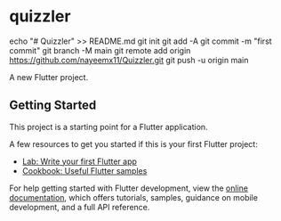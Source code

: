 # quizzler

echo "# Quizzler" >> README.md
git init
git add -A
git commit -m "first commit"
git branch -M main
git remote add origin https://github.com/nayeemx11/Quizzler.git
git push -u origin main

A new Flutter project.

## Getting Started

This project is a starting point for a Flutter application.

A few resources to get you started if this is your first Flutter project:

- [Lab: Write your first Flutter app](https://docs.flutter.dev/get-started/codelab)
- [Cookbook: Useful Flutter samples](https://docs.flutter.dev/cookbook)

For help getting started with Flutter development, view the
[online documentation](https://docs.flutter.dev/), which offers tutorials,
samples, guidance on mobile development, and a full API reference.
